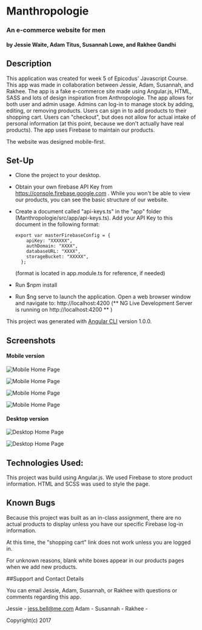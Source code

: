 # Manthropologie

### An e-commerce website for men

#### by Jessie Waite, Adam Titus, Susannah Lowe, and Rakhee Gandhi

## Description

This application was created for week 5 of Epicodus' Javascript Course. This app was made in collaboration between Jessie, Adam, Susannah, and Rakhee. The app is a fake e-commerce site made using Angular.js, HTML, SASS and lots of design inspiration from Anthropologie. The app allows for both user and admin usage. Admins can log-in to manage stock by adding, editing, or removing products. Users can sign in to add products to their shopping cart. Users can "checkout", but does not allow for actual intake of personal information (at this point, because we don't actually have real products). The app uses Firebase to maintain our products.

The website was designed mobile-first.

## Set-Up

- Clone the project to your desktop.
- Obtain your own firebase API Key from https://console.firebase.google.com . While you won't be able to view our products, you can see the basic structure of our website.
- Create a document called "api-keys.ts" in the "app" folder (Manthropologie/src/app/api-keys.ts). Add your API Key to this document in the following format:

      export var masterFirebaseConfig = {
          apiKey: "XXXXXX",
          authDomain: "XXXX",
          databaseURL: "XXXX",
          storageBucket: "XXXXX",
        };
  (format is located in app.module.ts for reference, if needed)
- Run $npm install
- Run $ng serve to launch the application. Open a web browser window and navigate to: http://localhost:4200 (** NG Live Development Server is running on http://localhost:4200 ** )


This project was generated with [Angular CLI](https://github.com/angular/angular-cli) version 1.0.0.

## Screenshots

#### Mobile version

![Mobile Home Page](src/assets/mobilehomepage.png)

![Mobile Home Page](src/assets/mobilemenu.png)

![Mobile Home Page](src/assets/mobileproductdisplaypage.png)

![Mobile Home Page](src/assets/mobileloginmenu.png)

#### Desktop version

![Desktop Home Page](src/assets/desktophomepage.png)

![Desktop Home Page](src/assets/desktopproductspage.png)


## Technologies Used:

This project was build using Angular.js. We used Firebase to store product information. HTML and SCSS was used to style the page.

## Known Bugs

Because this project was built as an in-class assignment, there are no actual products to display unless you have our specific Firebase log-in information.

At this time, the  "shopping cart" link does not work unless you are logged in.

For unknown reasons, blank white boxes appear in our products pages when we add new products.

##Support and Contact Details

You can email Jessie, Adam, Susannah, or Rakhee with questions or comments regarding this app.

Jessie - jess.bell@me.com
Adam -
Susannah -
Rakhee -


Copyright(c) 2017
